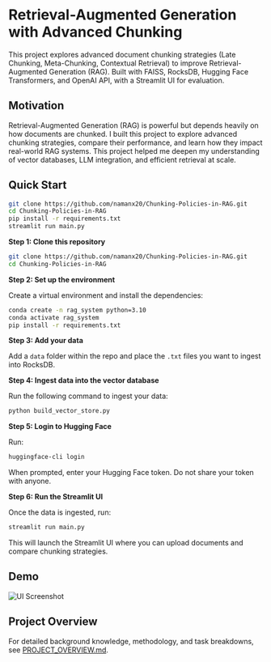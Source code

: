 # Retrieval-Augmented Generation with Advanced Chunking

This project explores advanced document chunking strategies (Late Chunking, Meta-Chunking, Contextual Retrieval) to improve Retrieval-Augmented Generation (RAG). Built with FAISS, RocksDB, Hugging Face Transformers, and OpenAI API, with a Streamlit UI for evaluation.

## Motivation
Retrieval-Augmented Generation (RAG) is powerful but depends heavily on how documents are chunked. I built this project to explore advanced chunking strategies, compare their performance, and learn how they impact real-world RAG systems. This project helped me deepen my understanding of vector databases, LLM integration, and efficient retrieval at scale.

## Quick Start
```bash
git clone https://github.com/namanx20/Chunking-Policies-in-RAG.git
cd Chunking-Policies-in-RAG
pip install -r requirements.txt
streamlit run main.py
```

**Step 1: Clone this repository**

```bash
git clone https://github.com/namanx20/Chunking-Policies-in-RAG.git
cd Chunking-Policies-in-RAG
```

**Step 2: Set up the environment**

Create a virtual environment and install the dependencies:
```bash
conda create -n rag_system python=3.10
conda activate rag_system
pip install -r requirements.txt
```

**Step 3: Add your data**

Add a `data` folder within the repo and place the `.txt` files you want to ingest into RocksDB.

**Step 4: Ingest data into the vector database**

Run the following command to ingest your data:

```bash
python build_vector_store.py
```

**Step 5: Login to Hugging Face**

Run:

```bash
huggingface-cli login
```

When prompted, enter your Hugging Face token. Do not share your token with anyone.

**Step 6: Run the Streamlit UI**

Once the data is ingested, run:

```bash
streamlit run main.py
```

This will launch the Streamlit UI where you can upload documents and compare chunking strategies.

## Demo
![UI Screenshot](demo.png)

## Project Overview
For detailed background knowledge, methodology, and task breakdowns, see [PROJECT_OVERVIEW.md](PROJECT_OVERVIEW.md).
